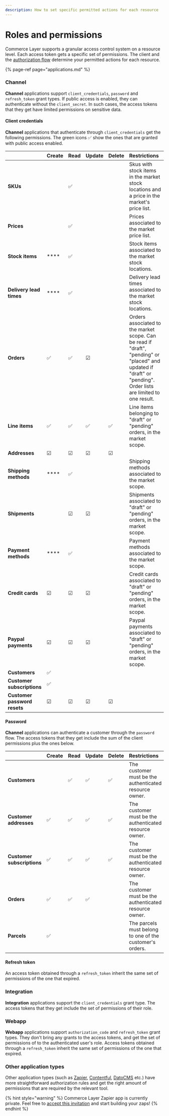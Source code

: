 ```yaml
---
description: How to set specific permitted actions for each resource
---
```


# Roles and permissions

Commerce Layer supports a granular access control system on a resource level. Each access token gets a specific set of permissions. The client and the [authorization flow](authentication/#authorization-flows) determine your permitted actions for each resource.

{% page-ref page="applications.md" %}

### Channel

**Channel** applications support `client_credentials`, `password` and `refresh_token` grant types. If public access is enabled, they can authenticate without the `client_secret`. In such cases, the access tokens that they get have limited permissions on sensitive data.

#### Client credentials

**Channel** applications that authenticate through `client_credentials` get the following permissions. The green icons ✅ show the ones that are granted with public access enabled.

|  | Create | Read | Update | Delete | Restrictions |
| :--- | :--- | :--- | :--- | :--- | :--- |
| **SKUs** |  | ✅  |  |  | Skus with stock items in the market stock locations and a price in the market's price list. |
| **Prices** |  | ✅ |  |  | Prices associated to the market price list. |
| **Stock items** | \*\*\*\* | ✅ |  |  | Stock items associated to the market stock locations. |
| **Delivery lead times** | \*\*\*\* | ✅ |  |  | Delivery lead times associated to the market stock locations. |
| **Orders** | ✅ | ✅ | ☑  |  | Orders associated to the market scope. Can be read if "draft", "pending" or "placed" and updated if "draft" or "pending". Order lists are limited to one result. |
| **Line items** | ✅ | ✅ | ✅ | ✅ | Line items belonging to "draft" or "pending" orders, in the market scope. |
| **Addresses** | ☑  | ☑ | ☑ | ☑ |  |
| **Shipping methods** | \*\*\*\* | ✅ |  |  | Shipping methods associated to the market scope. |
| **Shipments** |  | ☑ | ☑ |  | Shipments associated to "draft" or "pending" orders, in the market scope. |
| **Payment methods** | \*\*\*\* | ✅ |  |  | Payment methods associated to the market scope. |
| **Credit cards** | ☑ | ☑ | ☑ |  | Credit cards associated to "draft" or "pending" orders, in the market scope. |
| **Paypal payments** | ☑ | ☑ | ☑ |  | Paypal payments associated to "draft" or "pending" orders, in the market scope. |
| **Customers** | ✅ |  |  |  |  |
| **Customer subscriptions** | ✅ |  |  |  |  |
| **Customer password resets** | ☑ | ☑ | ☑ | ☑ |  |

#### Password

**Channel** applications can authenticate a customer through the `password` flow. The access tokens that they get include the sum of the client permissions plus the ones below.

|  | Create | Read | Update | Delete | Restrictions |
| :--- | :--- | :--- | :--- | :--- | :--- |
| **Customers** |  | ✅ | ✅ | ✅ | The customer must be the authenticated resource owner. |
| **Customer addresses** | ✅ | ✅ | ✅ | ✅ | The customer must be the authenticated resource owner. |
| **Customer subscriptions** | ✅ | ✅ | ✅ | ✅ | The customer must be the authenticated resource owner. |
| **Orders** | ✅ | ✅ | ✅ |  | The customer must be the authenticated resource owner. |
| **Parcels** | ✅ |  |  |  | The parcels must belong to one of the customer's orders. |

#### Refresh token

An access token obtained through a `refresh_token` inherit the same set of permissions of the one that expired.

### Integration

**Integration** applications support the `client_credentials` grant type. The access tokens that they get include the set of permissions of their role.

### Webapp

**Webapp** applications support `authorization_code` and `refresh_token` grant types. They don't bring any grants to the access tokens, and get the set of permissions of to the authenticated user's role. Access tokens obtained through a `refresh_token` inherit the same set of permissions of the one that expired.

### Other application types

Other application types \(such as [Zapier](https://zapier.com/), [Contentful](https://www.contentful.com/), [DatoCMS](https://www.datocms.com/) etc.\) have more straightforward authorization rules and get the right amount of permissions that are required by the relevant tool.

{% hint style="warning" %}
Commerce Layer Zapier app is currently private. Feel free to [accept this invitation](https://zapier.com/developer/public-invite/1418/4068b989bdb97d852a4e199b1d1adf46/) and start building your zaps!
{% endhint %}

